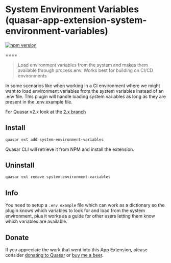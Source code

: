 # System Environment Variables (quasar-app-extension-system-environment-variables)

[![npm version](https://badge.fury.io/js/quasar-app-extension-system-environment-variables.svg)](https://badge.fury.io/js/quasar-app-extension-system-environment-variables)

====
> Load environment variables from the system and makes them available through process.env. Works best for building on CI/CD environments

In some scenarios like when working in a CI environment where we might want to load environment variables from the system variables instead of an .env file. This plugin will handle loading system variables as long as they are present in the .env.example file.

For Quasar v2.x look at the [2.x branch](https://github.com/marcorivm/quasar-app-extension-system-environment-variables/tree/2.x)

## Install

```bash
quasar ext add system-environment-variables
```

Quasar CLI will retrieve it from NPM and install the extension.

## Uninstall

```bash
quasar ext remove system-environment-variables
```

## Info

You need to setup a `.env.example` file which can work as a dictionary so the plugin knows which variables to look for and load from the system environment, plus it works as a guide for other users letting them know which variables are available.

## Donate

If you appreciate the work that went into this App Extension, please consider [donating to Quasar](https://donate.quasar.dev) or [buy me a beer](https://www.buymeacoffee.com/marcorivm).
